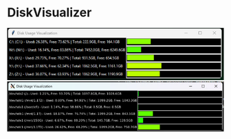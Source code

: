 # DiskVisualizer
![DiskVisualizer Windows screenshot](image.png)
![DiskVisualizer Linux screenshot](image2.png)